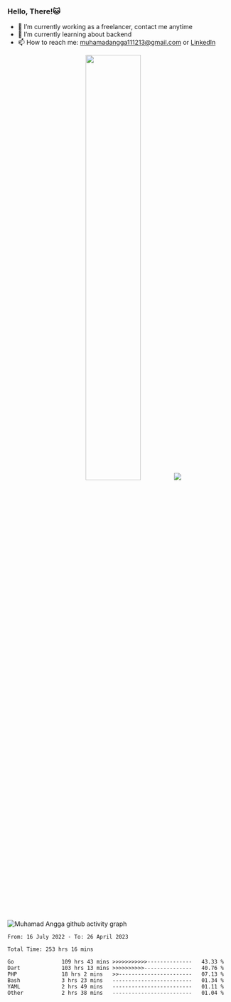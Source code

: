 
### Hello, There!🐱

- 🔭 I’m currently working as a freelancer, contact me anytime
- 🌱 I’m currently learning about backend
- 📫 How to reach me: [muhamadangga111213@gmail.com](mailto:muhamadangga111213@gmail.com) or [LinkedIn](https://www.linkedin.com/in/muhamad-angga)

<p align="center">
    <img width="49.5%" src="https://github-readme-stats.vercel.app/api?username=muhangga&count_private=true&theme=ocean_dark&show_icons=true" />
    &nbsp;
    <img src="https://github-readme-stats.vercel.app/api/top-langs/?username=muhangga&langs_count=8&layout=compact&theme=ocean_dark&show_icons=true" />
</p>

![Muhamad Angga github activity graph](https://github-readme-activity-graph.cyclic.app/graph?username=muhangga&custom_title=Angga&color=708090&theme=github-dark)


<!--START_SECTION:waka-->

```text
From: 16 July 2022 - To: 26 April 2023

Total Time: 253 hrs 16 mins

Go               109 hrs 43 mins >>>>>>>>>>>--------------   43.33 %
Dart             103 hrs 13 mins >>>>>>>>>>---------------   40.76 %
PHP              18 hrs 2 mins   >>-----------------------   07.13 %
Bash             3 hrs 23 mins   -------------------------   01.34 %
YAML             2 hrs 49 mins   -------------------------   01.11 %
Other            2 hrs 38 mins   -------------------------   01.04 %
```

<!--END_SECTION:waka-->
